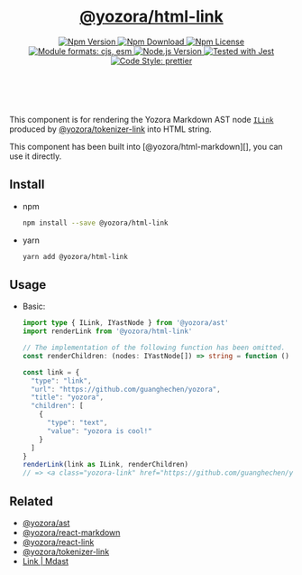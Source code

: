 <header>
  <h1 align="center">
    <a href="https://github.com/guanghechen/yozora-html/tree/main/packages/link#readme">@yozora/html-link</a>
  </h1>
  <div align="center">
    <a href="https://www.npmjs.com/package/@yozora/html-link">
      <img
        alt="Npm Version"
        src="https://img.shields.io/npm/v/@yozora/html-link.svg"
      />
    </a>
    <a href="https://www.npmjs.com/package/@yozora/html-link">
      <img
        alt="Npm Download"
        src="https://img.shields.io/npm/dm/@yozora/html-link.svg"
      />
    </a>
    <a href="https://www.npmjs.com/package/@yozora/html-link">
      <img
        alt="Npm License"
        src="https://img.shields.io/npm/l/@yozora/html-link.svg"
      />
    </a>
    <a href="#install">
      <img
        alt="Module formats: cjs, esm"
        src="https://img.shields.io/badge/module_formats-cjs%2C%20esm-green.svg"
      />
    </a>
    <a href="https://github.com/nodejs/node">
      <img
        alt="Node.js Version"
        src="https://img.shields.io/node/v/@yozora/html-link"
      />
    </a>
    <a href="https://github.com/facebook/jest">
      <img
        alt="Tested with Jest"
        src="https://img.shields.io/badge/tested_with-jest-9c465e.svg"
      />
    </a>
    <a href="https://github.com/prettier/prettier">
      <img
        alt="Code Style: prettier"
        src="https://img.shields.io/badge/code_style-prettier-ff69b4.svg?style=flat-square"
      />
    </a>
  </div>
</header>
<br/>

This component is for rendering the Yozora Markdown AST node [`ILink`][@yozora/ast] 
produced by [@yozora/tokenizer-link][] into HTML string.

This component has been built into [@yozora/html-markdown][], you can use it directly.

## Install

* npm

  ```bash
  npm install --save @yozora/html-link
  ```

* yarn

  ```bash
  yarn add @yozora/html-link
  ```


## Usage

* Basic:

  ```typescript
  import type { ILink, IYastNode } from '@yozora/ast'
  import renderLink from '@yozora/html-link'

  // The implementation of the following function has been omitted.
  const renderChildren: (nodes: IYastNode[]) => string = function () {}

  const link = {
    "type": "link",
    "url": "https://github.com/guanghechen/yozora",
    "title": "yozora",
    "children": [
      {
        "type": "text",
        "value": "yozora is cool!"
      }
    ]
  }
  renderLink(link as ILink, renderChildren)
  // => <a class="yozora-link" href="https://github.com/guanghechen/yozora" title="yozora" target="_blank" rel="noopener,noreferrer"><span class="yozora-text">yozora is cool!</span></a>
  ```

## Related

* [@yozora/ast][]
* [@yozora/react-markdown][]
* [@yozora/react-link][]
* [@yozora/tokenizer-link][]
* [Link | Mdast][mdast]


[@yozora/ast]: https://www.npmjs.com/package/@yozora/ast#link
[@yozora/react-markdown]: https://www.npmjs.com/package/@yozora/react-markdown
[@yozora/tokenizer-link]: https://www.npmjs.com/package/@yozora/tokenizer-link
[@yozora/react-link]: https://www.npmjs.com/package/@yozora/react-link
[mdast]: https://github.com/syntax-tree/mdast#link
